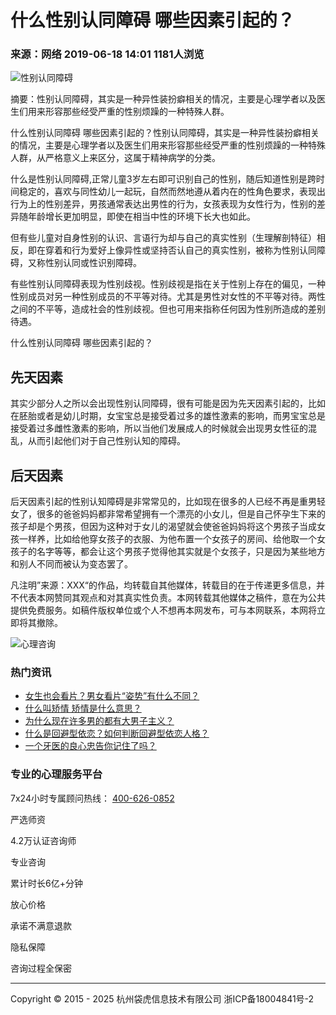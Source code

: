 # 什么性别认同障碍 哪些因素引起的？

### 来源：网络 2019-06-18 14:01 1181人浏览

![性别认同障碍](https://img.ydlcdn.com/file/2022/10/21/rbarc1mk0642xjqn.png)

摘要：性别认同障碍，其实是一种异性装扮癖相关的情况，主要是心理学者以及医生们用来形容那些经受严重的性别烦躁的一种特殊人群。

什么性别认同障碍 哪些因素引起的？性别认同障碍，其实是一种异性装扮癖相关的情况，主要是心理学者以及医生们用来形容那些经受严重的性别烦躁的一种特殊人群，从严格意义上来区分，这属于精神病学的分类。

什么是性别认同障碍,正常儿童3岁左右即可识别自己的性别，随后知道性别是跨时间稳定的，喜欢与同性幼儿一起玩，自然而然地遵从着内在的性角色要求，表现出行为上的性别差异，男孩通常表达出男性的行为，女孩表现为女性行为，性别的差异随年龄增长更加明显，即使在相当中性的环境下长大也如此。

但有些儿童对自身性别的认识、言语行为却与自己的真实性别（生理解剖特征）相反，即在穿着和行为爱好上像异性或坚持否认自己的真实性别，被称为性别认同障碍，又称性别认同或性识别障碍。

有些性别认同障碍表现为性别歧视。性别歧视是指在关于性别上存在的偏见，一种性别成员对另一种性别成员的不平等对待。尤其是男性对女性的不平等对待。两性之间的不平等，造成社会的性别歧视。但也可用来指称任何因为性别所造成的差别待遇。

什么性别认同障碍 哪些因素引起的？

## 先天因素

其实少部分人之所以会出现性别认同障碍，很有可能是因为先天因素引起的，比如在胚胎或者是幼儿时期，女宝宝总是接受着过多的雄性激素的影响，而男宝宝总是接受着过多雌性激素的影响，所以当他们发展成人的时候就会出现男女性征的混乱，从而引起他们对于自己性别认知的障碍。

## 后天因素

后天因素引起的性别认知障碍是非常常见的，比如现在很多的人已经不再是重男轻女了，很多的爸爸妈妈都非常希望拥有一个漂亮的小女儿，但是自己怀孕生下来的孩子却是个男孩，但因为这种对于女儿的渴望就会使爸爸妈妈将这个男孩子当成女孩一样养，比如给他穿女孩子的衣服、为他布置一个女孩子的房间、给他取一个女孩子的名字等等，都会让这个男孩子觉得他其实就是个女孩子，只是因为某些地方和别人不同而被认为变态罢了。

凡注明”来源：XXX“的作品，均转载自其他媒体，转载目的在于传递更多信息，并不代表本网赞同其观点和对其真实性负责。本网转载其他媒体之稿件，意在为公共提供免费服务。如稿件版权单位或个人不想再本网发布，可与本网联系，本网将立即将其撤除。

![心理咨询](https://img.ydlcdn.com/file/2016/08/yrjgzsz82yw79ybc.png)

### 热门资讯

- [女生也会看片？男女看片“姿势”有什么不同？](3779)
- [什么叫矫情 矫情是什么意思？](401)
- [为什么现在许多男的都有大男子主义？](4579)
- [什么是回避型依恋？如何判断回避型依恋人格？](3848)
- [一个牙医的良心忠告你记住了吗？](333)

### 专业的心理服务平台

7x24小时专属顾问热线： [400-626-0852](tel:400-626-0852)

严选师资

4.2万认证咨询师

专业咨询

累计时长6亿+分钟

放心价格

承诺不满意退款

隐私保障

咨询过程全保密

---

Copyright © 2015 - 2025 杭州袋虎信息技术有限公司 浙ICP备18004841号-2